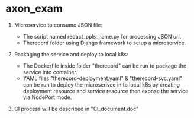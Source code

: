 # axon_exam

1. Microservice to consume JSON file:

    -   The script named redact_ppls_name.py for processing JSON url.
    -   Therecord folder using Django framework to setup a microservice. 

2. Packaging the service and deploy to local k8s:

    -   The Dockerfile inside folder "therecord" can be run to package the service into container.
    -   YAML files "therecord-deployment.yaml" & "therecord-svc.yaml" can be run to deploy the microserivce in to local k8s by creating deployment resource and service resource then expose the service via NodePort mode.

3. CI process will be described in "CI_document.doc"
